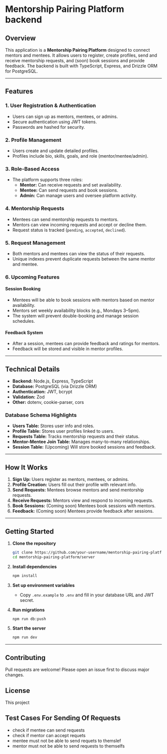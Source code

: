 # Mentorship Pairing Platform backend

## Overview

This application is a **Mentorship Pairing Platform** designed to connect mentors and mentees. It allows users to register, create profiles, send and receive mentorship requests, and (soon) book sessions and provide feedback. The backend is built with TypeScript, Express, and Drizzle ORM for PostgreSQL.

---

## Features

### 1. **User Registration & Authentication**
- Users can sign up as mentors, mentees, or admins.
- Secure authentication using JWT tokens.
- Passwords are hashed for security.

### 2. **Profile Management**
- Users create and update detailed profiles.
- Profiles include bio, skills, goals, and role (mentor/mentee/admin).

### 3. **Role-Based Access**
- The platform supports three roles:
  - **Mentor:** Can receive requests and set availability.
  - **Mentee:** Can send requests and book sessions.
  - **Admin:** Can manage users and oversee platform activity.

### 4. **Mentorship Requests**
- Mentees can send mentorship requests to mentors.
- Mentors can view incoming requests and accept or decline them.
- Request status is tracked (`pending`, `accepted`, `declined`).

### 5. **Request Management**
- Both mentors and mentees can view the status of their requests.
- Unique indexes prevent duplicate requests between the same mentor and mentee.

### 6. **Upcoming Features**
#### **Session Booking**
- Mentees will be able to book sessions with mentors based on mentor availability.
- Mentors set weekly availability blocks (e.g., Mondays 3–5pm).
- The system will prevent double-booking and manage session schedules.

#### **Feedback System**
- After a session, mentees can provide feedback and ratings for mentors.
- Feedback will be stored and visible in mentor profiles.

---

## Technical Details

- **Backend:** Node.js, Express, TypeScript
- **Database:** PostgreSQL (via Drizzle ORM)
- **Authentication:** JWT, bcrypt
- **Validation:** Zod
- **Other:** dotenv, cookie-parser, cors

### **Database Schema Highlights**
- **Users Table:** Stores user info and roles.
- **Profile Table:** Stores user profiles linked to users.
- **Requests Table:** Tracks mentorship requests and their status.
- **Mentor-Mentee Join Table:** Manages many-to-many relationships.
- **Session Table:** (Upcoming) Will store booked sessions and feedback.

---

## How It Works

1. **Sign Up:** Users register as mentors, mentees, or admins.
2. **Profile Creation:** Users fill out their profile with relevant info.
3. **Send Requests:** Mentees browse mentors and send mentorship requests.
4. **Receive Requests:** Mentors view and respond to incoming requests.
5. **Book Sessions:** (Coming soon) Mentees book sessions with mentors.
6. **Feedback:** (Coming soon) Mentees provide feedback after sessions.

---

## Getting Started

1. **Clone the repository**
   ```bash
   git clone https://github.com/your-username/mentorship-pairing-platform.git
   cd mentorship-pairing-platform/server
   ```

2. **Install dependencies**
   ```bash
   npm install
   ```

3. **Set up environment variables**
   - Copy `.env.example` to `.env` and fill in your database URL and JWT secret.

4. **Run migrations**
   ```bash
   npm run db:push
   ```

5. **Start the server**
   ```bash
   npm run dev
   ```

---

## Contributing

Pull requests are welcome! Please open an issue first to discuss major changes.

## License

This project

## Test Cases For Sending Of Requests
- check if mentee can send requests 
- check if mentor can accept requets
- mentee must not be able to send requets to themslef
- mentor must not be able to send requests to themselfs